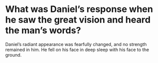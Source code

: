 # What was Daniel’s response when he saw the great vision and heard the man’s words?

Daniel’s radiant appearance was fearfully changed, and no strength remained in him. He fell on his face in deep sleep with his face to the ground.
